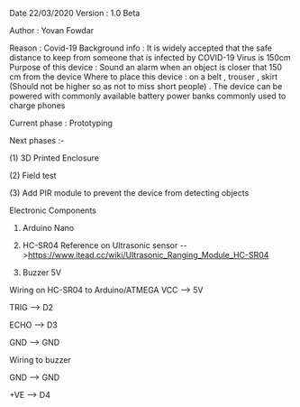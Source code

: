 Date 22/03/2020
Version : 1.0 Beta 

Author : Yovan Fowdar


Reason  : Covid-19
Background info : It is widely accepted that the safe distance to keep from someone that is infected by COVID-19 Virus is 150cm 
Purpose of this device : Sound an alarm when an object is closer that 150 cm from the device
Where to place this device : on a belt , trouser , skirt (Should not be higher so as not to miss short people) .
The device can be powered with commonly available battery power banks commonly used to charge phones


Current phase :  Prototyping 

Next phases :- 

(1)  3D Printed Enclosure

(2)  Field test 

(3)  Add PIR module to prevent the device from detecting objects


Electronic Components

1) Arduino Nano 

2) HC-SR04  Reference on Ultrasonic sensor  -- >https://www.itead.cc/wiki/Ultrasonic_Ranging_Module_HC-SR04

3) Buzzer 5V



Wiring on HC-SR04 to Arduino/ATMEGA
VCC  --> 5V

TRIG --> D2

ECHO --> D3

GND --> GND


Wiring to buzzer

GND --> GND

+VE --> D4

